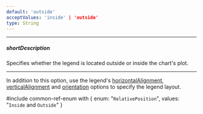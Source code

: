 ```yaml
---
default: 'outside'
acceptValues: 'inside' | 'outside'
type: String
---
```

---
##### shortDescription
Specifies whether the legend is located outside or inside the chart's plot.

---
In addition to this option, use the legend's [horizontalAlignment](/api-reference/20%20Data%20Visualization%20Widgets/BaseChart/1%20Configuration/legend/horizontalAlignment.md '/Documentation/ApiReference/Data_Visualization_Widgets/dxChart/Configuration/legend/#horizontalAlignment'), [verticalAlignment](/api-reference/20%20Data%20Visualization%20Widgets/BaseChart/1%20Configuration/legend/verticalAlignment.md '/Documentation/ApiReference/Data_Visualization_Widgets/dxChart/Configuration/legend/#verticalAlignment') and [orientation](/api-reference/20%20Data%20Visualization%20Widgets/BaseChart/1%20Configuration/legend/orientation.md '/Documentation/ApiReference/Data_Visualization_Widgets/dxChart/Configuration/legend/#orientation') options to specify the legend layout.

#include common-ref-enum with {
    enum: "`RelativePosition`",
    values: "`Inside` and `Outside`"
}